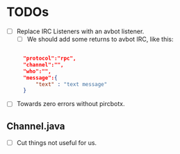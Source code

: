 TODOs
===
- [ ] Replace IRC Listeners with an avbot listener.
  - [ ] We should add some returns to avbot IRC, like this:
  ```JSON

	"protocol":"rpc",
	"channel":"",
	"who":"",
	"message":{
		"text" : "text message"
	}
  ```
- [ ] Towards zero errors without pircbotx.

Channel.java
---
- [ ] Cut things not useful for us.

